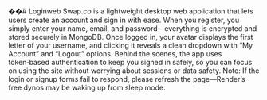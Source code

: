 ��#   L o g i n w e b 
 Swap.co is a lightweight desktop web application that lets users create an account and sign in with ease. When you register, you simply enter your name, email, and password—everything is encrypted and stored securely in MongoDB. Once logged in, your avatar displays the first letter of your username, and clicking it reveals a clean dropdown with “My Account” and “Logout” options. Behind the scenes, the app uses token‑based authentication to keep you signed in safely, so you can focus on using the site without worrying about sessions or data safety.
 
Note: If the login or signup forms fail to respond, please refresh the page—Render’s free dynos may be waking up from sleep mode.
